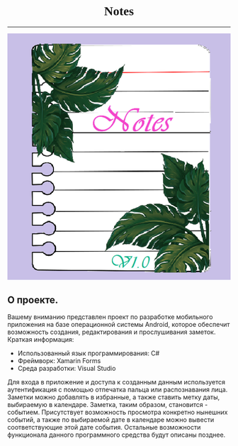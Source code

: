<h1 align="center">
  <strong>
    <font face="Georgia">
      <b>Notes</b>
    </font>
  </strong> 
</h1>
<hr size="2" color="rgb(23,51,0,16)" align="left" width="100%" >
<p align="center">
<img src="Notes/Notes.Android/Resources/drawable/xamarinlogo.png">
  
  ## О проекте.
  Вашему вниманию представлен проект по разработке мобильного приложения на базе операционной системы Android, которое обеспечит возможность создания, редактирования и прослушивания заметок.
  Краткая информация:
  * Использованный язык программирования: C#
  * Фреймворк: Xamarin Forms
  * Среда разработки: Visual Studio

  Для входа в приложение и доступа к созданным данным используется аутентификация с помощью отпечатка пальца или распознавания лица. 
  Заметки можно добавлять в избранные, а также ставить метку даты, выбираемую в календаре. Заметка, таким образом, становится - событием. Присутствует возможность просмотра конкретно нынешних событий, а также по выбираемой дате в календаре можно вывести соответствующие этой дате события.
  Остальные возможности функционала данного программного средства будут описаны позднее.
